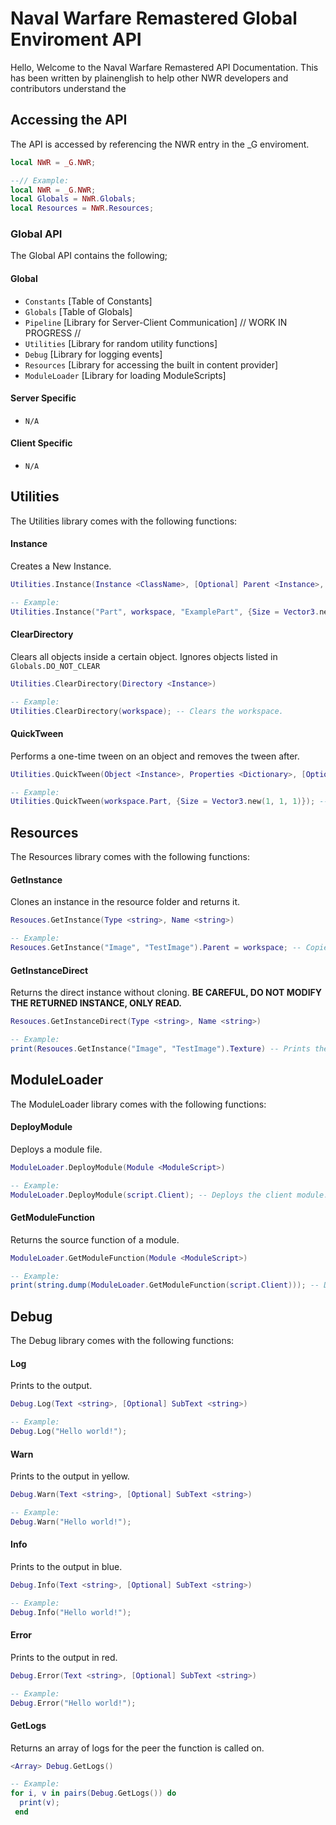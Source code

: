# Naval Warfare Remastered Global Enviroment API
Hello, Welcome to the Naval Warfare Remastered API Documentation. This has been written by plainenglish to help other NWR developers and contributors understand the 

## Accessing the API
The API is accessed by referencing the NWR entry in the \_G enviroment.
```lua
local NWR = _G.NWR;

--// Example:
local NWR = _G.NWR;
local Globals = NWR.Globals;
local Resources = NWR.Resources;
```

### Global API
The Global API contains the following;

#### Global
- `Constants` [Table of Constants]
- `Globals` [Table of Globals]
- `Pipeline` [Library for Server-Client Communication] // WORK IN PROGRESS //
- `Utilities` [Library for random utility functions]
- `Debug` [Library for logging events]
- `Resources` [Library for accessing the built in content provider]
- `ModuleLoader` [Library for loading ModuleScripts]

#### Server Specific
- `N/A`

#### Client Specific
- `N/A`

## Utilities
The Utilities library comes with the following functions:

#### Instance
Creates a New Instance.
```lua
Utilities.Instance(Instance <ClassName>, [Optional] Parent <Instance>, [Optional] Name <string>, [Optional] Properties <Dictionary>)

-- Example:
Utilities.Instance("Part", workspace, "ExamplePart", {Size = Vector3.new(5, 5, 5)}); -- Creates a part in workspace.
```

#### ClearDirectory
Clears all objects inside a certain object. Ignores objects listed in `Globals.DO_NOT_CLEAR`
```lua
Utilities.ClearDirectory(Directory <Instance>)

-- Example:
Utilities.ClearDirectory(workspace); -- Clears the workspace.
```

#### QuickTween
Performs a one-time tween on an object and removes the tween after.
```lua
Utilities.QuickTween(Object <Instance>, Properties <Dictionary>, [Optional] TweenSettings <TweenInfo>, [Optional] DestroyOnComplete <bool>, [Optional] OnFinish <function>)

-- Example:
Utilities.QuickTween(workspace.Part, {Size = Vector3.new(1, 1, 1)}); -- Fades a parts size to 1x1x1.
```

## Resources
The Resources library comes with the following functions:

#### GetInstance
Clones an instance in the resource folder and returns it.
```lua
Resouces.GetInstance(Type <string>, Name <string>)

-- Example:
Resouces.GetInstance("Image", "TestImage").Parent = workspace; -- Copies an image called TestImage and sends it to workspace.
```

#### GetInstanceDirect
Returns the direct instance without cloning. **BE CAREFUL, DO NOT MODIFY THE RETURNED INSTANCE, ONLY READ.**
```lua
Resouces.GetInstanceDirect(Type <string>, Name <string>)

-- Example:
print(Resouces.GetInstance("Image", "TestImage").Texture) -- Prints the texture of "TestImage".
```

## ModuleLoader
The ModuleLoader library comes with the following functions:

#### DeployModule
Deploys a module file.
```lua
ModuleLoader.DeployModule(Module <ModuleScript>)	

-- Example:
ModuleLoader.DeployModule(script.Client); -- Deploys the client module.
```

#### GetModuleFunction
Returns the source function of a module.
```lua
ModuleLoader.GetModuleFunction(Module <ModuleScript>)

-- Example:
print(string.dump(ModuleLoader.GetModuleFunction(script.Client))); -- Dumps the client module.
```

## Debug
The Debug library comes with the following functions:

#### Log
Prints to the output.
```lua
Debug.Log(Text <string>, [Optional] SubText <string>)

-- Example:
Debug.Log("Hello world!");
```

#### Warn
Prints to the output in yellow.
```lua
Debug.Warn(Text <string>, [Optional] SubText <string>)

-- Example:
Debug.Warn("Hello world!");
```

#### Info
Prints to the output in blue.
```lua
Debug.Info(Text <string>, [Optional] SubText <string>)

-- Example:
Debug.Info("Hello world!");
```

#### Error
Prints to the output in red.
```lua
Debug.Error(Text <string>, [Optional] SubText <string>)

-- Example:
Debug.Error("Hello world!");
```

#### GetLogs
Returns an array of logs for the peer the function is called on.
```lua
<Array> Debug.GetLogs()

-- Example:
for i, v in pairs(Debug.GetLogs()) do
  print(v);
 end
```
